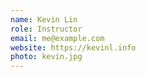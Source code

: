 ```yaml
---
name: Kevin Lin
role: Instructor
email: me@example.com
website: https://kevinl.info
photo: kevin.jpg
---
```

